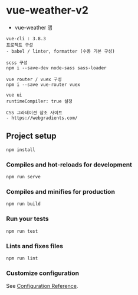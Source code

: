 # vue-weather-v2

- vue-weather 앱

```
vue-cli : 3.8.3
프로젝트 구성
- babel / linter, formatter (수동 기본 구성)

scss 구성
npm i --save-dev node-sass sass-loader

vue router / vuex 구성
npm i --save vue-router vuex

vue ui
runtimeCompiler: true 설정

CSS 그라데이션 참조 사이트
- https://webgradients.com/

```

## Project setup
```
npm install
```

### Compiles and hot-reloads for development
```
npm run serve
```

### Compiles and minifies for production
```
npm run build
```

### Run your tests
```
npm run test
```

### Lints and fixes files
```
npm run lint
```

### Customize configuration
See [Configuration Reference](https://cli.vuejs.org/config/).
